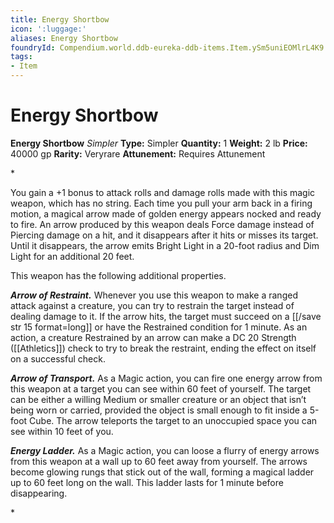 ```yaml
---
title: Energy Shortbow
icon: ':luggage:'
aliases: Energy Shortbow
foundryId: Compendium.world.ddb-eureka-ddb-items.Item.ySm5uniEOMlrL4K9
tags:
- Item
---
```


# Energy Shortbow

**Energy Shortbow**
_Simpler_
**Type:** Simpler
**Quantity:** 1
**Weight:** 2 lb
**Price:** 40000 gp
**Rarity:** Veryrare
**Attunement:** Requires Attunement

*<p>You gain a +1 bonus to attack rolls and damage rolls made with this magic weapon, which has no string. Each time you pull your arm back in a firing motion, a magical arrow made of golden energy appears nocked and ready to fire. An arrow produced by this weapon deals Force damage instead of Piercing damage on a hit, and it disappears after it hits or misses its target. Until it disappears, the arrow emits Bright Light in a 20-foot radius and Dim Light for an additional 20 feet.

This weapon has the following additional properties.

***Arrow of Restraint.*** Whenever you use this weapon to make a ranged attack against a creature, you can try to restrain the target instead of dealing damage to it. If the arrow hits, the target must succeed on a [[/save str 15 format=long]] or have the Restrained condition for 1 minute. As an action, a creature Restrained by an arrow can make a DC 20 Strength ([[Athletics]]) check to try to break the restraint, ending the effect on itself on a successful check.

***Arrow of Transport.*** As a Magic action, you can fire one energy arrow from this weapon at a target you can see within 60 feet of yourself. The target can be either a willing Medium or smaller creature or an object that isn’t being worn or carried, provided the object is small enough to fit inside a 5-foot Cube. The arrow teleports the target to an unoccupied space you can see within 10 feet of you.

***Energy Ladder.*** As a Magic action, you can loose a flurry of energy arrows from this weapon at a wall up to 60 feet away from yourself. The arrows become glowing rungs that stick out of the wall, forming a magical ladder up to 60 feet long on the wall. This ladder lasts for 1 minute before disappearing.</p>*